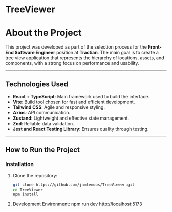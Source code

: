 # TreeViewer

# **About the Project**

This project was developed as part of the selection process for the **Front-End Software Engineer** position at **Tractian**. The main goal is to create a tree view application that represents the hierarchy of locations, assets, and components, with a strong focus on performance and usability.

---

## **Technologies Used**

- **React + TypeScript**: Main framework used to build the interface.
- **Vite**: Build tool chosen for fast and efficient development.
- **Tailwind CSS**: Agile and responsive styling.
- **Axios**: API communication.
- **Zustand**: Lightweight and effective state management.
- **Zod**: Reliable data validation.
- **Jest and React Testing Library**: Ensures quality through testing.

---

## **How to Run the Project**

### **Installation**

1. Clone the repository:

   ```bash
   git clone https://github.com/jamlemoos/TreeViewer.git
   cd TreeViewer
   npm install

   ```

2. Development Environment:
   npm run dev
   http://localhost:5173
